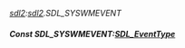 _[sdl2](../../modules/sdl2/sdl2-module.md):[sdl2](../../modules/sdl2/sdl2-module.md).SDL\_SYSWMEVENT_
##### Const SDL\_SYSWMEVENT:[SDL_EventType](../../modules/sdl2/sdl2-sdl_eventtype.md)
